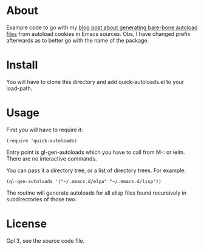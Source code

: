 # About

Example code to go with my [blog post about generating bare-bone autoload files](http://www.nextpoint.se/?p=890) from autoload cookies in Emacs sources. Obs, I have changed prefix afterwards as to better go with the name of the package.

# Install

You will have to clone this directory and add quick-autoloads.el to your load-path.

# Usage

First you will have to require it:

    (require 'quick-autoloads)

Entry point is gl-gen-autoloads which you have to call from M-: or ielm. There are no interactive commands.

You can pass it a directory tree, or a list of directory trees. For example:

    (ql-gen-autoloads '("~/.emacs.d/elpa" "~/.emacs.d/lisp"))
    
The routine will generate autoloads for all elisp files found recursively in subdirectories of those two.

# License

Gpl 3, see the source code file.
